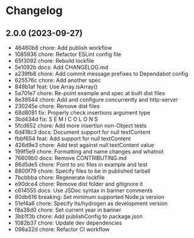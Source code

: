 # Changelog

## 2.0.0 (2023-09-27)

- 46460b8 chore: Add publish workflow
- 1085936 chore: Refactor ESLint config file
- 65f3092 chore: Rebuild lockfile
- 5e1092b docs: Add CHANGELOG.md
- a239fb8 chore: Add commit message prefixes to Dependabot config
- 625576c chore: Add another spec
- 849b1af feat: Use Array.isArray()
- 5a701e7 chore: Re-point example and spec at built dist files
- 8e39544 chore: Add and configure concurrently and http-server
- 230245e chore: Remove dist files
- 68d8081 fix: Properly check insertions argument type
- 3bd434d fix: S E M I C O L O N S
- 5fcd652 chore: Add more insertion non-Object tests
- 6d418c3 docs: Document support for null textContent
- fbbf654 feat: Add support for null textContent
- 426d9e3 chore: Add test against null textContent value
- 199f5e9 chore: Formatting and name changes and whatnot
- 76609b0 docs: Remove CONTRIBUTING.md
- 86d5de5 chore: Point to src files in example and test
- 8800f79 chore: Specify files to be in published tarball
- 7bcbbba chore: Regenerate lockfile
- e90dce4 chore: Remove dist folder and gitignore it
- c614555 docs: Use JSDoc syntax in banner comments
- 80db616 breaking: Set minimum supported Node.js version
- 51ef4a6 chore: Specify lts/hydrogen as development version
- f8a38d0 chore: Set current year in banner
- 3bb1f3b chore: Add publishConfig to package.json
- 1082b37 chore: Update dev dependencies
- 098a32d chore: Refactor CI workflow
